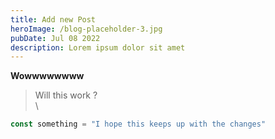 ```yaml
---
title: Add new Post
heroImage: /blog-placeholder-3.jpg
pubDate: Jul 08 2022
description: Lorem ipsum dolor sit amet
---
```


**Wowwwwwwww**

> Will this work ?\
> \
>

```javascript
const something = "I hope this keeps up with the changes"
```
